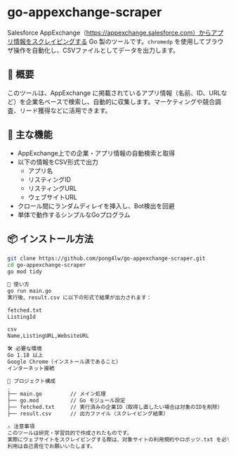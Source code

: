 # go-appexchange-scraper

Salesforce AppExchange（https://appexchange.salesforce.com）からアプリ情報をスクレイピングする Go 製のツールです。`chromedp` を使用してブラウザ操作を自動化し、CSVファイルとしてデータを出力します。

## 🧩 概要

このツールは、AppExchange に掲載されているアプリ情報（名前、ID、URLなど）を企業名ベースで検索し、自動的に収集します。マーケティングや競合調査、リード獲得などに活用できます。

## 🚀 主な機能

- AppExchange上での企業・アプリ情報の自動検索と取得
- 以下の情報をCSV形式で出力
  - アプリ名
  - リスティングID
  - リスティングURL
  - ウェブサイトURL
- クロール間にランダムディレイを挿入し、Bot検出を回避
- 単体で動作するシンプルなGoプログラム

## 📦 インストール方法

```bash
git clone https://github.com/pong4lw/go-appexchange-scraper.git
cd go-appexchange-scraper
go mod tidy

🔧 使い方
go run main.go
実行後、result.csv に以下の形式で結果が出力されます：

fetched.txt
ListingId

csv
Name,ListingURL,WebsiteURL

🛠 必要な環境
Go 1.18 以上
Google Chrome（インストール済であること）
インターネット接続

📁 プロジェクト構成
.
├── main.go         // メイン処理
├── go.mod          // Go モジュール設定
├── fetched.txt     // 実行済みの企業ID（取得し直したい場合は対象のIDを削除）
├── result.csv      // 出力ファイル（スクレイピング結果）

⚠️ 注意事項
このツールは研究・学習目的で作成されたものです。
実際にウェブサイトをスクレイピングする際は、対象サイトの利用規約やロボッツ.txt を必ずご確認ください。
利用は自己責任でお願いいたします。

